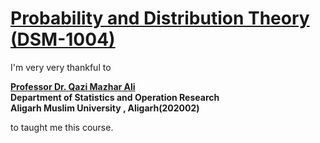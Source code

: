 # [**Probability and Distribution Theory (DSM-1004)**](https://github.com/MohammadWasiq0786/Probability-and-Distribution-Theory)

I'm very very thankful to 

[**Professor Dr. Qazi Mazhar Ali**](https://www.amu.ac.in/faculty/statistics-and-operations-research/qazi-mazhar-ali)
<br>**Department of Statistics and Operation Research**
<br>**Aligarh Muslim University , Aligarh(202002)**

to taught me this course.
